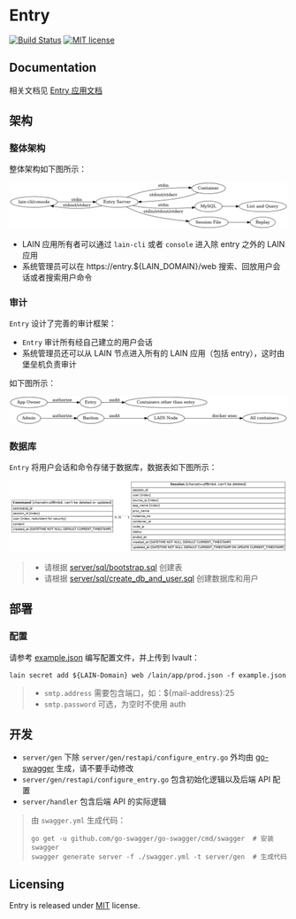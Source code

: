 # Entry

[![Build Status](https://travis-ci.org/laincloud/entry.svg?branch=master)](https://travis-ci.org/laincloud/entry)
[![MIT license](https://img.shields.io/github/license/mashape/apistatus.svg)](https://opensource.org/licenses/MIT)

## Documentation

相关文档见 [Entry 应用文档](https://laincloud.gitbooks.io/white-paper/content/outofbox/entry.html)

## 架构

### 整体架构

整体架构如下图所示：

![整体架构](docs/figures/entry.png)

- LAIN 应用所有者可以通过 `lain-cli` 或者 `console` 进入除 entry 之外的 LAIN 应用
- 系统管理员可以在 https://entry.${LAIN_DOMAIN}/web 搜索、回放用户会话或者搜索用户命令

### 审计

`Entry` 设计了完善的审计框架：

- `Entry` 审计所有经自己建立的用户会话
- 系统管理员还可以从 LAIN 节点进入所有的 LAIN 应用（包括 entry），这时由堡垒机负责审计

如下图所示：

![审计框架](docs/figures/audit.png)

### 数据库

`Entry` 将用户会话和命令存储于数据库，数据表如下图所示：

![数据表](docs/figures/database.png)

> - 请根据 [server/sql/bootstrap.sql](server/sql/bootstrap.sql) 创建表
> - 请根据 [server/sql/create_db_and_user.sql](server/sql/create_db_and_user.sql) 创建数据库和用户

## 部署

### 配置

请参考 [example.json](example.json) 编写配置文件，并上传到 lvault：

```
lain secret add ${LAIN-Domain} web /lain/app/prod.json -f example.json
```

> - `smtp.address` 需要包含端口，如：${mail-address}:25
> - `smtp.password` 可选，为空时不使用 auth

## 开发

- `server/gen` 下除 `server/gen/restapi/configure_entry.go` 外均由 [go-swagger](https://github.com/go-swagger/go-swagger) 生成，请不要手动修改
- `server/gen/restapi/configure_entry.go` 包含初始化逻辑以及后端 API 配置
- `server/handler` 包含后端 API 的实际逻辑

> 由 `swagger.yml` 生成代码：
>
> ```
> go get -u github.com/go-swagger/go-swagger/cmd/swagger  # 安装 swagger
> swagger generate server -f ./swagger.yml -t server/gen  # 生成代码
> ```

## Licensing

Entry is released under [MIT](https://github.com/laincloud/entry/blob/master/LICENSE) license.

